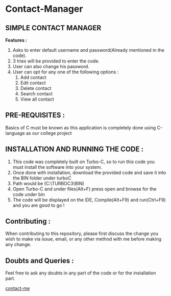 # Contact-Manager
SIMPLE CONTACT MANAGER
---
**Features :**
1. Asks to enter default username and password(Already mentioned in the code).
2. 3 tries will be provided to enter the code.
3. User can also change his password.
4. User can opt for any one of the following options :
    1. Add contact
    2. Edit contact
    3. Delete contact
    4. Search contact
    5. View all contact

    
## PRE-REQUISITES :
Basics of C must be known as this application is completely done using C-language as our college project 

## INSTALLATION AND RUNNING THE CODE :
1. This code was completely built on Turbo-C, so to run this code you must install the software into your system.
2. Once done with installation, download the provided code and save it into the BIN folder under turboC 
3. Path would be (C:\TURBOC3\BIN)
4. Open Turbo-C and under files(Alt+F) press open and browse for the code under bin
5. The code will be displayed on the IDE, Compile(Alt+F9) and run(Ctrl+F9) and you are good to go !
    
## Contributing :
When contributing to this repository, please first discuss the change you wish to make via issue, email, or any other method with me before making any change.

## Doubts and Queries :
Feel free to ask any doubts in any part of the code or for the installation part.

[contact-me](https://mail.google.com/mail/u/0/#inbox?compose=sJwlqMnKvjJQKRjQlZTWQhqMRQmJLpVLFMtwVSZZkWWjHNzhnHvWxNvvvZTphsCLzsJHvhDWqzhcZvtWHrSFszhJLVhGSdVqrnHNFxTWHjcvgvzGssTsKGWqCjphjfZwsWFQXKLkrWXfsvVcjZvdGLMDvPPdbQtQq)
